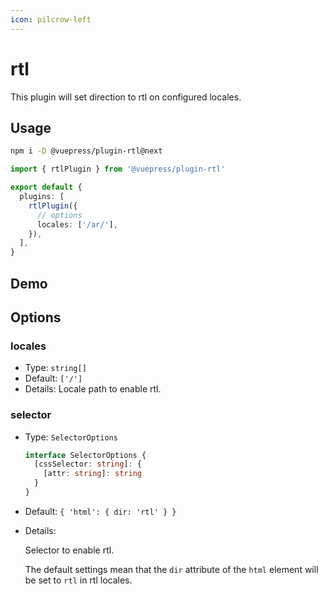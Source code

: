 ```yaml
---
icon: pilcrow-left
---
```


# rtl

<NpmBadge package="@vuepress/plugin-rtl" />

This plugin will set direction to rtl on configured locales.

## Usage

```bash
npm i -D @vuepress/plugin-rtl@next
```

```ts title=".vuepress/config.ts"
import { rtlPlugin } from '@vuepress/plugin-rtl'

export default {
  plugins: [
    rtlPlugin({
      // options
      locales: ['/ar/'],
    }),
  ],
}
```

## Demo

<ToggleRTLButton />

## Options

### locales

- Type: `string[]`
- Default: `['/']`
- Details:
  Locale path to enable rtl.

### selector

- Type: `SelectorOptions`

  ```ts
  interface SelectorOptions {
    [cssSelector: string]: {
      [attr: string]: string
    }
  }
  ```

- Default: `{ 'html': { dir: 'rtl' } }`

- Details:

  Selector to enable rtl.

  The default settings mean that the `dir` attribute of the `html` element will be set to `rtl` in rtl locales.

<script setup>
import ToggleRTLButton from '@source/.vuepress/components/ToggleRTLButton.vue'
</script>
